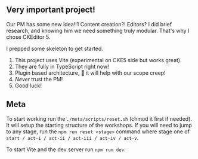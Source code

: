 ## Very important project!

Our PM has some new idea!!1 Content creation?! Editors? I did brief research, and knowing him we need something truly modular. That's why I chose CKEditor 5.

I prepped some skeleton to get started.

1. This project uses Vite (experimental on CKE5 side but works great).
2. They are fully in TypeScript right now!
3. Plugin based architecture, 🤞 it will help with our scope creep!
4. _Never_ trust the PM!
5. Good luck!

## Meta

To start working run the `./meta/scripts/reset.sh` (chmod it first if needed). It will setup the starting structure of the workshops. If you will need to jump to any stage, run the `npm run reset <stage>` command where stage one of `start / act-i / act-ii / act-iii / act-iv / act-v`.  

To start Vite and the dev server run `npm run dev`.

